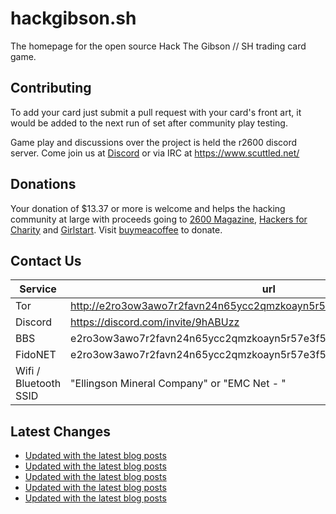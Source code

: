 # hackgibson.sh
The homepage for the open source Hack The Gibson // SH trading card game.


## Contributing

To add your card just submit a pull request with your card's front art, it would be added to the next run of set after community play testing.

Game play and discussions over the project is held the r2600 discord server. Come join us at [Discord](https://discord.com/invite/9hABUzz) or via IRC at https://www.scuttled.net/


## Donations

Your donation of $13.37 or more is welcome and helps the hacking community at large with proceeds going to [2600 Magazine](https://2600.com/), [Hackers for Charity](https://hackersforcharity.org) and [Girlstart](https://girlstart.org).  Visit [buymeacoffee](https://www.buymeacoffee.com/hackgibson.sh) to donate.


## Contact Us

Service | url
-|-
Tor | http://e2ro3ow3awo7r2favn24n65ycc2qmzkoayn5r57e3f56nvjwdcgg32ad.onion
Discord | https://discord.com/invite/9hABUzz
BBS | e2ro3ow3awo7r2favn24n65ycc2qmzkoayn5r57e3f56nvjwdcgg32ad.onion:23
FidoNET | e2ro3ow3awo7r2favn24n65ycc2qmzkoayn5r57e3f56nvjwdcgg32ad.onion:24554
Wifi / Bluetooth SSID | "Ellingson Mineral Company" or "EMC Net - <fidonet address>"

## Latest Changes
<!-- BLOG-POST-LIST:START -->
- [Updated with the latest blog posts](https://github.com/DFW2600/hackgibson.sh/commit/b87590f19e29d03e588b9ed0bb1cd0037987f3d5)
- [Updated with the latest blog posts](https://github.com/DFW2600/hackgibson.sh/commit/07102d14acb0273eb7e8a0471f7e54209bfb3968)
- [Updated with the latest blog posts](https://github.com/DFW2600/hackgibson.sh/commit/2d94d831fadac727a5b822f0f9607f02efda2edf)
- [Updated with the latest blog posts](https://github.com/DFW2600/hackgibson.sh/commit/a47ada28b174bdc96261538868d9d9a055285ae5)
- [Updated with the latest blog posts](https://github.com/DFW2600/hackgibson.sh/commit/3890d5ad0faa73669e18d861a76778e4c1e3d8a2)
<!-- BLOG-POST-LIST:END -->
